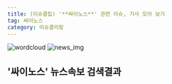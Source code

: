 ```yaml
---
title: (이슈클립) '**싸이노스**' 관련 이슈, 기사 모아 보기
tag: 싸이노스
category: 이슈클리핑
---
```

![wordcloud](https://s3.ap-northeast-2.amazonaws.com/lyrics101-wordcloud/2018-09-19-1537347020.png)
![news_img](https://user-images.githubusercontent.com/42597476/44507050-1206f400-a6e4-11e8-8d98-7ffbfebb353f.png)
## **'**싸이노스**'** 뉴스속보 검색결과

